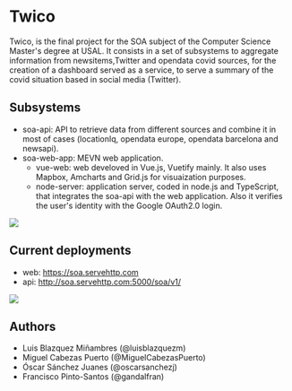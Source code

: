 # Twico
Twico, is the final project for the SOA subject of the Computer Science Master's degree at USAL. It consists in a set of subsystems to aggregate information from newsitems,Twitter and opendata covid sources, for the creation of a dashboard served as a service, to serve a summary of the covid situation based in social media (Twitter).

## Subsystems
- soa-api: API to retrieve data from different sources and combine it in most of cases (locationIq, opendata europe, opendata barcelona and newsapi).
- soa-web-app: MEVN web application.
	- vue-web: web develoved in Vue.js, Vuetify mainly. It also uses Mapbox, Amcharts and Grid.js for visuaization purposes.
	- node-server: application server, coded in node.js and TypeScript, that integrates the soa-api with the web application. Also it verifies the user's identity with the Google OAuth2.0 login.

<img src="https://github.com/GandalFran/soa-final/blob/master/soa-web-app/vue-web/public/img/architecture.png" align="center">

## Current deployments
- web: https://soa.servehttp.com
- api: http://soa.servehttp.com:5000/soa/v1/

<img src="https://github.com/GandalFran/soa-final/blob/master/soa-web-app/vue-web/public/img/twico.png" align="center">

## Authors
- Luis Blazquez Miñambres (@luisblazquezm)
- Miguel Cabezas Puerto (@MiguelCabezasPuerto)
- Óscar Sánchez Juanes (@oscarsanchezj)
- Francisco Pinto-Santos (@gandalfran)
